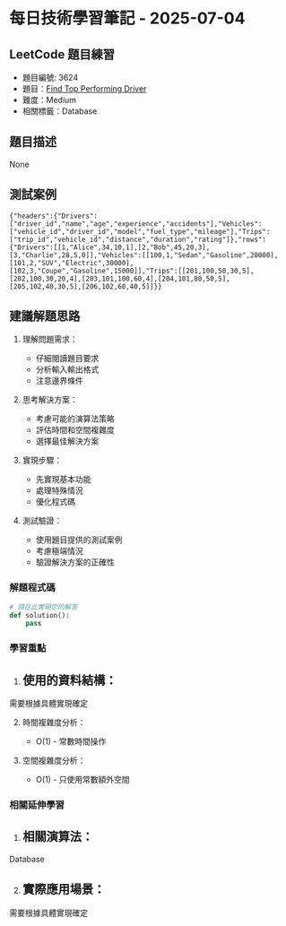 # 每日技術學習筆記 - 2025-07-04

## LeetCode 題目練習
- 題目編號: 3624
- 題目：[Find Top Performing Driver](https://leetcode.com/problems/find-top-performing-driver)
- 難度：Medium
- 相關標籤：Database

## 題目描述
None

## 測試案例
```
{"headers":{"Drivers":["driver_id","name","age","experience","accidents"],"Vehicles":["vehicle_id","driver_id","model","fuel_type","mileage"],"Trips":["trip_id","vehicle_id","distance","duration","rating"]},"rows":{"Drivers":[[1,"Alice",34,10,1],[2,"Bob",45,20,3],[3,"Charlie",28,5,0]],"Vehicles":[[100,1,"Sedan","Gasoline",20000],[101,2,"SUV","Electric",30000],[102,3,"Coupe","Gasoline",15000]],"Trips":[[201,100,50,30,5],[202,100,30,20,4],[203,101,100,60,4],[204,101,80,50,5],[205,102,40,30,5],[206,102,60,40,5]]}}
```

## 建議解題思路
1. 理解問題需求：
   - 仔細閱讀題目要求
   - 分析輸入輸出格式
   - 注意邊界條件

2. 思考解決方案：
   - 考慮可能的演算法策略
   - 評估時間和空間複雜度
   - 選擇最佳解決方案

3. 實現步驟：
   - 先實現基本功能
   - 處理特殊情況
   - 優化程式碼

4. 測試驗證：
   - 使用題目提供的測試案例
   - 考慮極端情況
   - 驗證解決方案的正確性


### 解題程式碼
```python
# 請在此實現您的解答
def solution():
    pass
```

### 學習重點
1. 使用的資料結構：
   - 
需要根據具體實現確定

2. 時間複雜度分析：
   - O(1) - 常數時間操作

3. 空間複雜度分析：
   - O(1) - 只使用常數額外空間

### 相關延伸學習
1. 相關演算法：
   - 
Database

2. 實際應用場景：
   - 
需要根據具體實現確定
